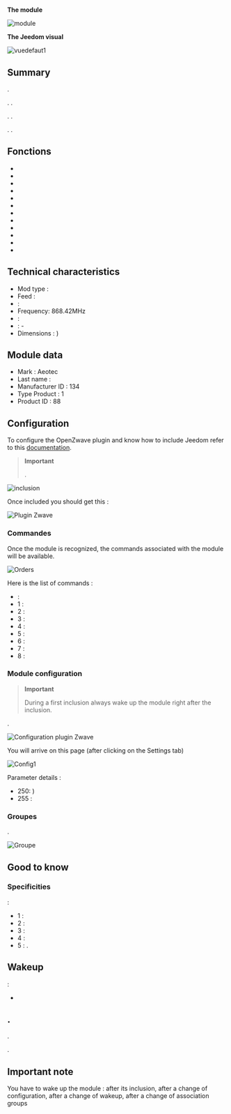 # 

**The module**

![module](images/aeotec.keyfob-gen5/module.jpg)

**The Jeedom visual**

![vuedefaut1](images/aeotec.keyfob-gen5/vuedefaut1.jpg)

## Summary

.

. .

. .

. .

## Fonctions

-   
-   
-   
-   
-   
-   
-   
-   
-   
-   
-   
-   

## Technical characteristics

-   Mod type : 
-   Feed : 
-    : 
-   Frequency: 868.42MHz
-    : 
-    : -
-   Dimensions : )

## Module data

-   Mark : Aeotec
-   Last name : 
-   Manufacturer ID : 134
-   Type Product : 1
-   Product ID : 88

## Configuration

To configure the OpenZwave plugin and know how to include Jeedom refer to this [documentation](https://doc.jeedom.com/en_US/plugins/automation%20protocol/openzwave/).

> **Important**
>
> .

![inclusion](images/aeotec.keyfob-gen5/inclusion.jpg)

Once included you should get this :

![Plugin Zwave](images/aeotec.keyfob-gen5/information.jpg)

### Commandes

Once the module is recognized, the commands associated with the module will be available.

![Orders](images/aeotec.keyfob-gen5/commandes.jpg)

Here is the list of commands :

-    : 
  - 1 : 
  - 2 : 
  - 3 : 
  - 4 : 
  - 5 : 
  - 6 : 
  - 7 : 
  - 8 : 

### Module configuration

> **Important**
>
> During a first inclusion always wake up the module right after the inclusion.

.

![Configuration plugin Zwave](images/plugin/bouton_configuration.jpg)

You will arrive on this page (after clicking on the Settings tab)

![Config1](images/aeotec.keyfob-gen5/config1.jpg)

Parameter details :

-   250: )
-   255 : 

### Groupes

.

![Groupe](images/aeotec.keyfob-gen5/groupe.jpg)

##  Good to know

### Specificities

 :

-   1 : 
-   2 : 
-   3 : 
-   4 : 
-   5 : .

## Wakeup

 :

-   

## .

.

.

## Important note

You have to wake up the module : after its inclusion, after a change of configuration, after a change of wakeup, after a change of association groups
